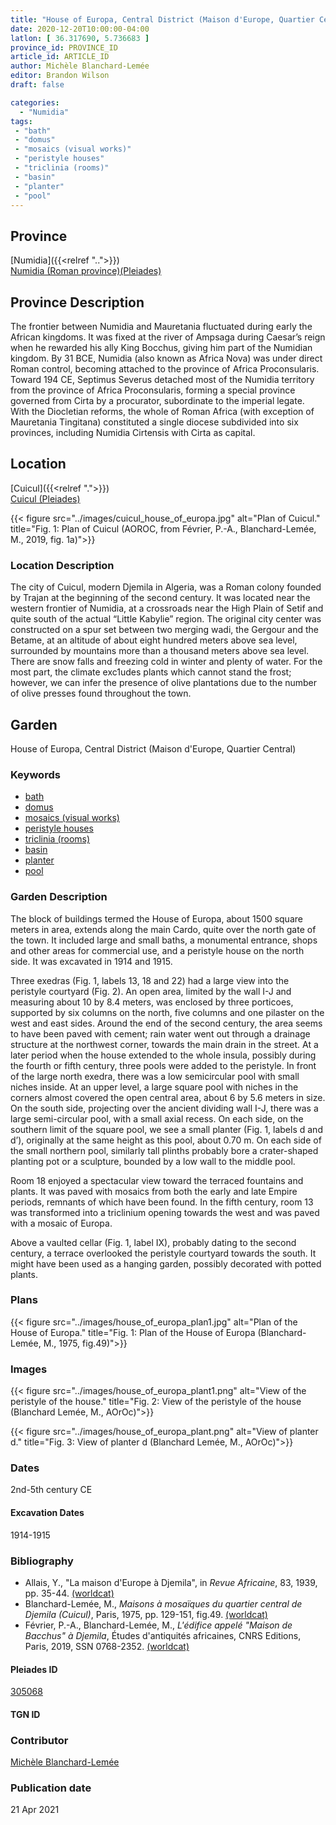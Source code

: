 ```yaml
---
title: "House of Europa, Central District (Maison d'Europe, Quartier Central)"
date: 2020-12-20T10:00:00-04:00
latlon: [ 36.317690, 5.736683 ]
province_id: PROVINCE_ID
article_id: ARTICLE_ID
author: Michèle Blanchard-Lemée
editor: Brandon Wilson
draft: false

categories:
  - "Numidia"
tags:
 - "bath"
 - "domus"
 - "mosaics (visual works)"
 - "peristyle houses"
 - "triclinia (rooms)"
 - "basin"
 - "planter"
 - "pool"
---
```


## Province

[Numidia]({{<relref "..">}}) \
[Numidia (Roman province)(Pleiades)](https://pleiades.stoa.org/places/981539)

## Province Description

The frontier between Numidia and Mauretania fluctuated during early the African kingdoms. It was fixed at the river of Ampsaga during Caesar’s reign when he rewarded his ally King Bocchus, giving him part of the Numidian kingdom. By 31 BCE, Numidia (also known as Africa Nova) was under direct Roman control, becoming attached to the province of Africa Proconsularis. Toward 194 CE, Septimus Severus detached most of the Numidia territory from the province of Africa Proconsularis, forming a special province governed from Cirta by a procurator, subordinate to the imperial legate. With the Diocletian reforms, the whole of Roman Africa (with exception of Mauretania Tingitana) constituted a single diocese subdivided into six provinces, including Numidia Cirtensis with Cirta as capital.

## Location

[Cuicul]({{<relref ".">}}) \
[Cuicul (Pleiades)](https://pleiades.stoa.org/places/305068)


{{< figure src="../images/cuicul_house_of_europa.jpg" alt="Plan of Cuicul." title="Fig. 1: Plan of Cuicul (AOROC, from Février, P.-A., Blanchard-Lemée, M., 2019, fig. 1a)">}}

### Location Description

The city of Cuicul, modern Djemila in Algeria, was a Roman colony founded by Trajan at the beginning of the second century. It was located near the western frontier of Numidia, at a crossroads near the High Plain of Setif and quite south of the actual “Little Kabylie” region. The original city center was constructed on a spur set between two merging wadi, the Gergour and the Betame, at an altitude of about eight hundred meters above sea level, surrounded by mountains more than a thousand meters above sea level. There are snow falls and freezing cold in winter and plenty of water. For the most part, the climate exc1udes plants which cannot stand the frost; however, we can infer the presence of olive plantations due to the number of olive presses found throughout the town.

<!--## Sublocation-->

<!--### Sublocation Description-->

## Garden

House of Europa, Central District (Maison d'Europe, Quartier Central)

### Keywords
- [bath](#)
- [domus](http://vocab.getty.edu/page/aat/300005506)
- [mosaics (visual works)](http://vocab.getty.edu/page/aat/300015342)
- [peristyle houses](http://vocab.getty.edu/page/aat/300005452)
- [triclinia (rooms)](http://vocab.getty.edu/page/aat/300004359)
- [basin](#)
- [planter](#)
- [pool](#)

### Garden Description

The block of buildings termed the House of Europa, about 1500 square meters in area, extends along the main Cardo, quite over the north gate of the town. It included large and small baths, a monumental entrance, shops and other areas for commercial use, and a peristyle house on the north side. It was excavated in 1914 and 1915.

Three exedras (Fig. 1, labels 13, 18 and 22) had a large view into the peristyle courtyard (Fig. 2). An open area, limited by the wall I-J and measuring about 10 by 8.4 meters, was enclosed by three porticoes, supported by six columns on the north, five columns and one pilaster on the west and east sides. Around the end of the second century, the area seems to have been paved with cement; rain water went out through a drainage structure at the northwest corner, towards the main drain in the street. At a later period when the house extended to the whole insula, possibly during the fourth or fifth century, three pools were added to the peristyle. In front of the large north exedra, there was a low semicircular pool with small niches inside. At an upper level, a large square pool with niches in the corners almost covered the open central area, about 6 by 5.6 meters in size. On the south side, projecting over the ancient dividing wall I-J, there was a large semi-circular pool, with a small axial recess. On each side, on the southern limit of the square pool, we see a small planter (Fig. 1, labels d and d’), originally at the same height as this pool, about 0.70 m. On each side of the small northern pool, similarly tall plinths probably bore a crater-shaped planting pot or a sculpture, bounded by a low wall to the middle pool.

Room 18 enjoyed a spectacular view toward the terraced fountains and plants. It was paved with mosaics from both the early and late Empire periods, remnants of which have been found. In the fifth century, room 13 was transformed into a triclinium opening towards the west and was paved with a mosaic of Europa.

Above a vaulted cellar (Fig. 1, label IX), probably dating to the second century, a terrace overlooked the peristyle courtyard towards the south. It might have been used as a hanging garden, possibly decorated with potted plants.


### Plans

{{< figure src="../images/house_of_europa_plan1.jpg" alt="Plan of the House of Europa." title="Fig. 1: Plan of the House of Europa (Blanchard-Lemée, M., 1975, fig.49)">}}

### Images
{{< figure src="../images/house_of_europa_plant1.png" alt="View of the peristyle of the house." title="Fig. 2: View of the peristyle of the house (Blanchard Lemée, M., AOrOc)">}}

{{< figure src="../images/house_of_europa_plant.png" alt="View of planter d." title="Fig. 3: View of planter d (Blanchard Lemée, M., AOrOc)">}}
### Dates

2nd-5th century CE

#### Excavation Dates

1914-1915

### Bibliography

*  Allais, Y., "La maison d'Europe à Djemila", in *Revue Africaine*, 83, 1939, pp. 35-44. [(worldcat)](http://www.worldcat.org/oclc/758942246)
* Blanchard-Lemée, M., *Maisons à mosaïques du quartier central de Djemila (Cuicul)*, Paris, 1975, pp. 129-151, fig.49. [(worldcat)](http://www.worldcat.org/oclc/461390883)
*  Février, P.-A., Blanchard-Lemée, M., *L'édifice appelé "Maison de Bacchus" à Djemila*, Études d'antiquités africaines, CNRS Editions, Paris, 2019, SSN 0768-2352. [(worldcat)](http://www.worldcat.org/oclc/1090653355)

#### Pleiades ID
[305068](https://pleiades.stoa.org/places/305068)
#### TGN ID

### Contributor

[Michèle Blanchard-Lemée](https://www.persee.fr/authority/396899)

### Publication date
21 Apr 2021
<!--07 July 2020-->

<!--### Related articles-->

<!-- Links to other related articles. Leave blank for now -->
